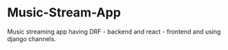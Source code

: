 # Music-Stream-App
Music streaming app having DRF - backend and react - frontend and using django channels. 
